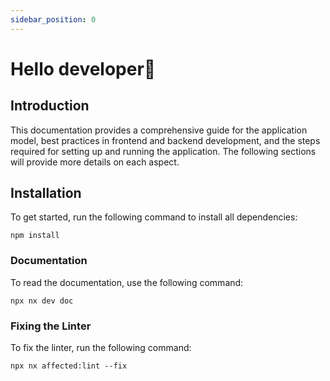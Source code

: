 ```yaml
---
sidebar_position: 0
---
```


# Hello developer👋

## Introduction

This documentation provides a comprehensive guide for the application model, best practices in frontend and backend development, and the steps required for setting up and running the application. The following sections will provide more details on each aspect.

## Installation

To get started, run the following command to install all dependencies:
```
npm install
````

### Documentation
To read the documentation, use the following command:
```
npx nx dev doc
```

### Fixing the Linter
To fix the linter, run the following command:
```
npx nx affected:lint --fix
```
